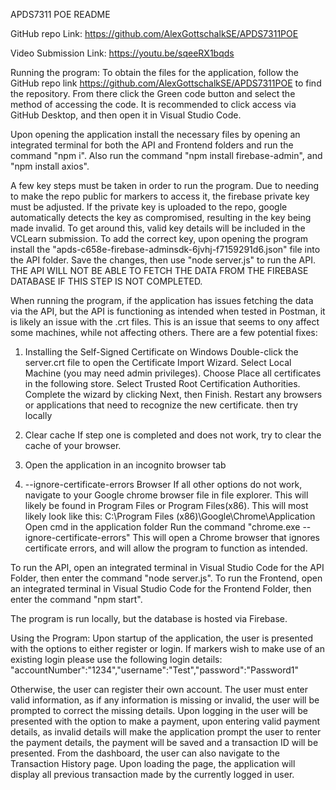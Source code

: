 APDS7311 POE README

GitHub repo Link: https://github.com/AlexGottschalkSE/APDS7311POE

Video Submission Link: https://youtu.be/sqeeRX1bqds

Running the program:
To obtain the files for the application, follow the GitHub repo link https://github.com/AlexGottschalkSE/APDS7311POE to find the repository. From there click the Green code button and select the method of accessing the code. It is recommended to click access via GitHub Desktop, and then open it in Visual Studio Code.

Upon opening the application install the necessary files by opening an integrated terminal for both the API and Frontend folders and run the command "npm i". Also run the command "npm install firebase-admin", and "npm install axios".

A few key steps must be taken in order to run the program. Due to needing to make the repo public for markers to access it, the firebase private key must be adjusted. If the private key is uploaded to the repo, google automatically detects the key as compromised, resulting in the key being made invalid. 
To get around this, valid key details will be included in the VCLearn submission. To add the correct key, upon opening the program  install the "apds-c658e-firebase-adminsdk-6jvhj-f7159291d6.json" file into the API folder. 
Save the changes, then use "node server.js" to run the API. THE API WILL NOT BE ABLE TO FETCH THE DATA FROM THE FIREBASE DATABASE IF THIS STEP IS NOT COMPLETED.

When running the program, if the application has issues fetching the data via the API, but the API is functioning as intended when tested in Postman, it is likely an issue with the .crt files. This is an issue that seems to ony affect some machines, while not affecting others. There are a few potential fixes:

1. Installing the Self-Signed Certificate on Windows
Double-click the server.crt file to open the Certificate Import Wizard.
Select Local Machine (you may need admin privileges).
Choose Place all certificates in the following store.
Select Trusted Root Certification Authorities.
Complete the wizard by clicking Next, then Finish.
Restart any browsers or applications that need to recognize the new certificate.
then try locally

2. Clear cache
If step one is completed and does not work, try to clear the cache of your browser.

3. Open the application in an incognito browser tab

4. --ignore-certificate-errors Browser
If all other options do not work, navigate to your Google chrome browser file in file explorer.
This will likely be found in Program Files or Program Files(x86).
This will most likely look like this: 
C:\Program Files (x86)\Google\Chrome\Application
Open cmd in the application folder
Run the command "chrome.exe --ignore-certificate-errors"
This will open a Chrome browser that ignores certificate errors, and will allow the program to function as intended.

To run the API, open an integrated terminal in Visual Studio Code for the API Folder, then enter the command "node server.js".
To run the Frontend, open an integrated terminal in Visual Studio Code for the Frontend Folder, then enter the command "npm start".

The program is run locally, but the database is hosted via Firebase.

Using the Program:
Upon startup of the application, the user is presented with the options to either register or login. If markers wish to make use of an existing login please use the following login details:
"accountNumber":"1234","username":"Test","password":"Password1"

Otherwise, the user can register their own account. The user must enter valid information, as if any information is missing or invalid, the user will be prompted to correct the missing details.
Upon logging in the user will be presented with the option to make a payment, upon entering valid payment details, as invalid details will make the application prompt the user to renter the payment details, the payment will be saved and a transaction ID will be presented.
From the dashboard, the user can also navigate to the Transaction History page. Upon loading the page, the application will display all previous transaction made by the currently logged in user.
